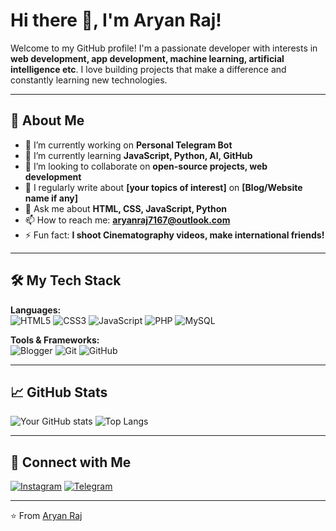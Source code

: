 # Hi there 👋, I'm Aryan Raj!

Welcome to my GitHub profile! I'm a passionate developer with interests in **web development, app development, machine learning, artificial intelligence etc**. I love building projects that make a difference and constantly learning new technologies.

---

## 🚀 About Me
- 🔭 I’m currently working on **Personal Telegram Bot**
- 🌱 I’m currently learning **JavaScript, Python, AI, GitHub**
- 👯 I’m looking to collaborate on **open-source projects, web development**
- 📝 I regularly write about **[your topics of interest]** on **[Blog/Website name if any]**
- 💬 Ask me about **HTML, CSS, JavaScript, Python**
- 📫 How to reach me: **aryanraj7167@outlook.com**
- ⚡ Fun fact: **I shoot Cinematography videos, make international friends!**

---

## 🛠️ My Tech Stack
**Languages:**  
![HTML5](https://img.shields.io/badge/-HTML5-E34F26?style=flat&logo=html5&logoColor=white)
![CSS3](https://img.shields.io/badge/-CSS3-1572B6?style=flat&logo=css3&logoColor=white)
![JavaScript](https://img.shields.io/badge/-JavaScript-F7DF1E?style=flat&logo=javascript&logoColor=black)
![PHP](https://img.shields.io/badge/-PHP-777BB4?style=flat&logo=php&logoColor=white)
![MySQL](https://img.shields.io/badge/-MySQL-4479A1?style=flat&logo=mysql&logoColor=white)

**Tools & Frameworks:**  
![Blogger](https://img.shields.io/badge/-Blogger-FF5722?style=flat&logo=blogger&logoColor=white)
![Git](https://img.shields.io/badge/-Git-F05032?style=flat&logo=git&logoColor=white)
![GitHub](https://img.shields.io/badge/-GitHub-181717?style=flat&logo=github&logoColor=white)

---

## 📈 GitHub Stats
![Your GitHub stats](https://github-readme-stats.vercel.app/api?username=dev-aryan-com&show_icons=true&theme=radical)
![Top Langs](https://github-readme-stats.vercel.app/api/top-langs/?username=dev-aryan-com&layout=compact&theme=radical)

---

## 🔗 Connect with Me
[![Instagram](https://img.shields.io/badge/Instagram-%23E4405F.svg?&style=flat&logo=instagram&logoColor=white)](https://www.instagram.com/aryan\_raj\_7167)
[![Telegram](https://img.shields.io/badge/Telegram-%2CA5E0.svg?style=flat&logo=telegram&logoColor=white)](https://t.me/aryan\_raj\_7167)

---

⭐️ From [Aryan Raj](https://github.com/dev-aryan-com)
